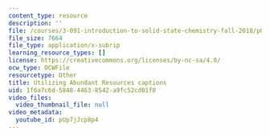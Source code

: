 ```yaml
---
content_type: resource
description: ''
file: /courses/3-091-introduction-to-solid-state-chemistry-fall-2018/pUp7jJcp8p4_captions.webvtt
file_size: 7664
file_type: application/x-subrip
learning_resource_types: []
license: https://creativecommons.org/licenses/by-nc-sa/4.0/
ocw_type: OCWFile
resourcetype: Other
title: Utilizing Abundant Resources captions
uid: 1f6a7c6d-5848-4463-8542-a9fc52cd01f0
video_files:
  video_thumbnail_file: null
video_metadata:
  youtube_id: pUp7jJcp8p4
---
```

